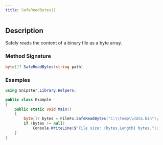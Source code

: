 ```yaml
---
title: SafeReadBytes()
---
```


## Description
Safely reads the content of a binary file as a byte array.

### Method Signature

```csharp
byte[]? SafeReadBytes(string path)
```
### Examples

```csharp
using Snipster.Library.Helpers;

public class Example
{
    public static void Main()
    {
        byte[]? bytes = FileFx.SafeReadBytes("C:\\temp\\data.bin");
        if (bytes != null)
            Console.WriteLine($"File size: {bytes.Length} bytes.");
    }
}
```